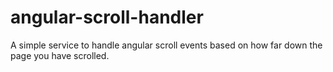 # angular-scroll-handler
A simple service to handle angular scroll events based on how far down the page you have scrolled.
